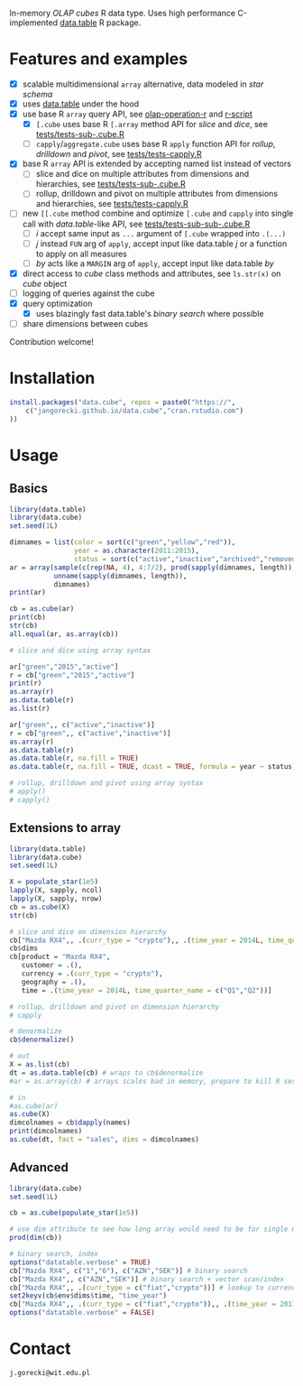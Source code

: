 
In-memory *OLAP cubes* R data type. Uses high performance C-implemented [data.table](https://github.com/Rdatatable/data.table) R package.  

# Features and examples

- [x] scalable multidimensional `array` alternative, data modeled in *star schema*
- [x] uses [data.table](https://github.com/Rdatatable/data.table) under the hood
- [x] use base R `array` query API, see [olap-operation-r](https://dzone.com/articles/olap-operation-r) and [r-script](https://gist.github.com/jangorecki/4aa6218b6011360338f2)
  - [x] `[.cube` uses base R `[.array` method API for *slice* and *dice*, see [tests/tests-sub-.cube.R](tests/tests-sub-.cube.R)
  - [ ] `capply`/`aggregate.cube` uses base R `apply` function API for *rollup*, *drilldown* and *pivot*, see [tests/tests-capply.R](tests/tests-capply.R)
- [x] base R `array` API is extended by accepting named list instead of vectors
  - [ ] slice and dice on multiple attributes from dimensions and hierarchies, see [tests/tests-sub-.cube.R](tests/tests-sub-.cube.R)
  - [ ] rollup, drilldown and pivot on multiple attributes from dimensions and hierarchies, see [tests/tests-capply.R](tests/tests-capply.R)
- [ ] new `[[.cube` method combine and optimize `[.cube` and `capply` into single call with *data.table*-like API, see [tests/tests-sub-sub-.cube.R](tests/tests-sub-sub-.cube.R)
  - [ ] *i* accept same input as `...` argument of `[.cube` wrapped into `.(...)`
  - [ ] *j* instead `FUN` arg of `apply`, accept input like data.table *j* or a function to apply on all measures
  - [ ] *by* acts like a `MARGIN` arg of `apply`, accept input like data.table *by*
- [x] direct access to *cube* class methods and attributes, see `ls.str(x)` on *cube* object
- [ ] logging of queries against the cube
- [x] query optimization
  - [x] uses blazingly fast data.table's *binary search* where possible
- [ ] share dimensions between cubes

Contribution welcome!  

# Installation

```r
install.packages("data.cube", repos = paste0("https://",
    c("jangorecki.github.io/data.cube","cran.rstudio.com")
))
```

# Usage

## Basics

```r
library(data.table)
library(data.cube)
set.seed(1L)

dimnames = list(color = sort(c("green","yellow","red")), 
                year = as.character(2011:2015), 
                status = sort(c("active","inactive","archived","removed")))
ar = array(sample(c(rep(NA, 4), 4:7/2), prod(sapply(dimnames, length)), TRUE), 
           unname(sapply(dimnames, length)),
           dimnames)
print(ar)

cb = as.cube(ar)
print(cb)
str(cb)
all.equal(ar, as.array(cb))

# slice and dice using array syntax

ar["green","2015","active"]
r = cb["green","2015","active"]
print(r)
as.array(r)
as.data.table(r)
as.list(r)

ar["green",, c("active","inactive")]
r = cb["green",, c("active","inactive")]
as.array(r)
as.data.table(r)
as.data.table(r, na.fill = TRUE)
as.data.table(r, na.fill = TRUE, dcast = TRUE, formula = year ~ status)

# rollup, drilldown and pivot using array syntax
# apply()
# capply()
```

## Extensions to array

```r
library(data.table)
library(data.cube)
set.seed(1L)

X = populate_star(1e5)
lapply(X, sapply, ncol)
lapply(X, sapply, nrow)
cb = as.cube(X)
str(cb)

# slice and dice on dimension hierarchy
cb["Mazda RX4",, .(curr_type = "crypto"),, .(time_year = 2014L, time_quarter_name = c("Q1","Q2"))]
cb$dims
cb[product = "Mazda RX4",
   customer = .(),
   currency = .(curr_type = "crypto"),
   geography = .(),
   time = .(time_year = 2014L, time_quarter_name = c("Q1","Q2"))]

# rollup, drilldown and pivot on dimension hierarchy
# capply

# denormalize
cb$denormalize()

# out
X = as.list(cb)
dt = as.data.table(cb) # wraps to cb$denormalize
#ar = as.array(cb) # arrays scales bad in memory, prepare to kill R session

# in
#as.cube(ar)
as.cube(X)
dimcolnames = cb$dapply(names)
print(dimcolnames)
as.cube(dt, fact = "sales", dims = dimcolnames)
```

## Advanced

```r
library(data.cube)
set.seed(1L)

cb = as.cube(populate_star(1e5))

# use dim attribute to see how long array would need to be for single measure
prod(dim(cb))

# binary search, index
options("datatable.verbose" = TRUE)
cb["Mazda RX4", c("1","6"), c("AZN","SEK")] # binary search
cb["Mazda RX4",, c("AZN","SEK")] # binary search + vector scan/index
cb["Mazda RX4",, .(curr_type = c("fiat","crypto"))] # lookup to currency hierarchy
set2keyv(cb$env$dims$time, "time_year")
cb["Mazda RX4",, .(curr_type = c("fiat","crypto")),, .(time_year = 2011:2012)]
options("datatable.verbose" = FALSE)
```

# Contact

`j.gorecki@wit.edu.pl`
